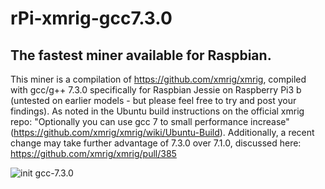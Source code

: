 # rPi-xmrig-gcc7.3.0
## The fastest miner available for Raspbian.

This miner is a compilation of https://github.com/xmrig/xmrig, compiled with gcc/g++ 7.3.0 specifically for Raspbian Jessie on Raspberry Pi3 b (untested on earlier models - but please feel free to try and post your findings). As noted in the Ubuntu build instructions on the official xmrig repo: "Optionally you can use gcc 7 to small performance increase" (https://github.com/xmrig/xmrig/wiki/Ubuntu-Build). Additionally, a recent change may take further advantage of 7.3.0 over 7.1.0, discussed here: https://github.com/xmrig/xmrig/pull/385


![init gcc-7.3.0](https://i.imgur.com/CV3gvNU.png)
